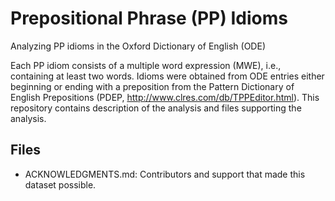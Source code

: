 # Prepositional Phrase (PP) Idioms
Analyzing PP idioms in the Oxford Dictionary of English (ODE)

Each PP idiom consists of a multiple word expression (MWE), i.e., containing at least two words. Idioms were obtained from ODE entries either beginning or ending with a preposition from the Pattern Dictionary of English Prepositions (PDEP, <http://www.clres.com/db/TPPEditor.html>). This repository contains description of the analysis and files supporting the analysis.

Files
-----
- ACKNOWLEDGMENTS.md: Contributors and support that made this dataset possible.
